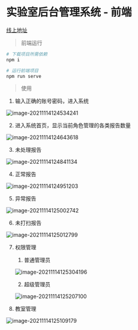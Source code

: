# 实验室后台管理系统 - 前端

[线上地址](http://106.14.246.27/dist/index/html)

> 前端运行

```bash
# 下载项目所需依赖
npm i

# 运行前端项目
npm run serve
```

> 使用

1. 输入正确的账号密码，进入系统

![image-20211114124534241](https://flobby.oss-cn-shenzhen.aliyuncs.com/reportProject/image-20211114124534241.png)

2. 进入系统首页，显示当前角色管理的各类报告数量

![image-20211114124643618](https://flobby.oss-cn-shenzhen.aliyuncs.com/reportProject/image-20211114124643618.png)

3. 未处理报告

![image-20211114124841134](https://flobby.oss-cn-shenzhen.aliyuncs.com/reportProject/image-20211114124841134.png)

4. 正常报告

![image-20211114124951203](https://flobby.oss-cn-shenzhen.aliyuncs.com/reportProject/image-20211114124951203.png)

5. 异常报告

![image-20211114125002742](https://flobby.oss-cn-shenzhen.aliyuncs.com/reportProject/image-20211114125002742.png)

6. 未打扫报告

![image-20211114125012799](https://flobby.oss-cn-shenzhen.aliyuncs.com/reportProject/image-20211114125012799.png)

7. 权限管理
   1. 普通管理员

   ![image-20211114125304196](https://flobby.oss-cn-shenzhen.aliyuncs.com/reportProject/image-20211114125304196.png)

   2. 超级管理员

   ![image-20211114125207100](https://flobby.oss-cn-shenzhen.aliyuncs.com/reportProject/image-20211114125207100.png)

8. 教室管理

![image-20211114125109179](https://flobby.oss-cn-shenzhen.aliyuncs.com/reportProject/image-20211114125109179.png)